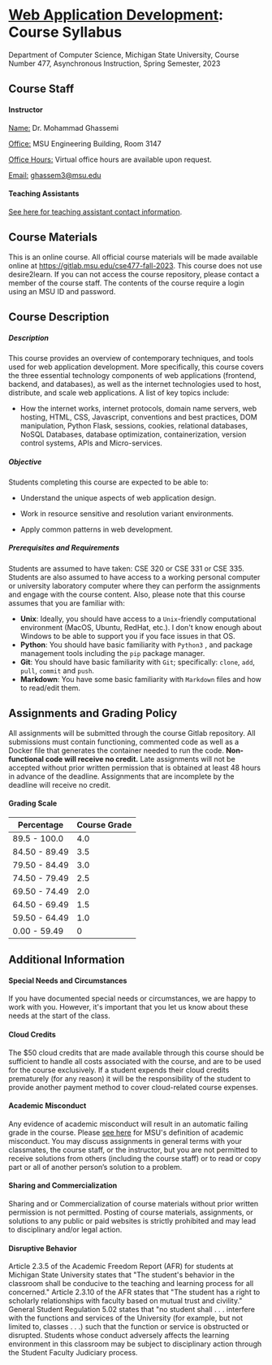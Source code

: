 # [Web Application Development](https://gitlab.msu.edu/cse477-fall-2023/course-materials/): Course Syllabus 

Department of Computer Science, Michigan State University, Course Number 477, Asynchronous Instruction, Spring Semester, 2023 



## Course Staff

#### Instructor

<u>Name:</u> Dr. Mohammad Ghassemi

<u>Office:</u> MSU Engineering Building, Room 3147 

<u>Office Hours:</u> Virtual office hours are available upon request.

<u>Email:</u> ghassem3@msu.edu



#### Teaching Assistants

[See here for teaching assistant contact information](teaching.md). 



## Course Materials

This is an online course. All official course materials will be made available online at https://gitlab.msu.edu/cse477-fall-2023. This course does not use desire2learn. If you can not access the course repository, please contact a member of the course staff. The contents of the course require a login using an MSU ID and password. 



## Course Description

##### Description

This course provides an overview of contemporary techniques, and tools used for web application development. More specifically, this course covers the three essential technology components of web applications (frontend, backend, and databases), as well as the internet technologies used to host, distribute, and scale web applications. A list of key topics include:  

* How the internet works, internet protocols, domain name servers, web hosting, HTML, CSS, Javascript, conventions and best practices, DOM manipulation, Python Flask, sessions, cookies, relational databases, NoSQL Databases, database optimization, containerization, version control systems, APIs and Micro-services. 



##### Objective 

Students completing this course are expected to be able to:

- Understand the unique aspects of web application design.

- Work in resource sensitive and resolution variant environments.

- Apply common patterns in web development.

  

##### Prerequisites and Requirements

Students are assumed to have taken: CSE 320 or CSE 331 or CSE 335. Students are also assumed to have access to a working personal computer or university laboratory computer where they can perform the assignments and engage with the course content. Also, please note that this course assumes that you are familiar with:

* **Unix**: Ideally, you should have access to a `Unix`-friendly computational environment (MacOS, Ubuntu, RedHat, etc.). I don't know enough about Windows to be able to support you if you face issues in that OS.
* **Python**: You should have basic familiarity with `Python3` , and package management tools  including the  `pip` package manager.
* **Git**: You should have  basic familiarity with `Git`; specifically: `clone`, `add`, `pull`, `commit` and `push`.
* **Markdown**: You have some basic familiarity with `Markdown` files and how to read/edit them.



## Assignments and Grading Policy

All assignments will be submitted through the course Gitlab repository. All submissions must contain functioning, commented code as well as a Docker file that generates the container needed to run the code. **Non-functional code will receive no credit.** Late assignments will not be accepted without prior written permission that is obtained at least 48 hours in advance of the deadline. Assignments that are incomplete by the deadline will receive no credit. 

#### Grading Scale

| Percentage    | Course Grade |
| ------------- | ------------ |
| 89.5 - 100.0  | 4.0          |
| 84.50 - 89.49 | 3.5          |
| 79.50 - 84.49 | 3.0          |
| 74.50 - 79.49 | 2.5          |
| 69.50 - 74.49 | 2.0          |
| 64.50 - 69.49 | 1.5          |
| 59.50 - 64.49 | 1.0          |
| 0.00 - 59.49  | 0            |



## Additional Information

#### Special Needs and Circumstances

If you have documented special needs or circumstances, we are happy to work with you. However, it's important that you let us know about these needs at the start of the class.



#### Cloud Credits

The $50 cloud credits that are made available through this course should be sufficient to handle all costs associated with the course, and are to be used for the course exclusively. If a student expends their cloud credits prematurely (for any reason) it will be the responsibility of the student to provide another payment method to cover cloud-related course expenses. 



#### Academic Misconduct 

Any evidence of academic misconduct will result in an automatic failing grade in the course. Please [see here](https://ombud.msu.edu/resources-self-help/academic-integrity/what-is#:~:text=The%20Integrity%20of%20Scholarship%20and,of%20academic%20or%20admission%20records.) for MSU's definition of academic misconduct. You may discuss assignments in general terms with your classmates, the course staff, or the instructor, but you are not permitted to receive solutions from others (including the course staff) or to read or copy part or all of another person’s solution to a problem.



#### Sharing and Commercialization

Sharing and or Commercialization of course materials without prior written permission is not permitted. Posting of course materials, assignments, or solutions to any public or paid websites is strictly prohibited and may lead to disciplinary and/or legal action.



#### Disruptive Behavior

Article 2.3.5 of the Academic Freedom Report (AFR) for students at Michigan State University states that "The student's behavior in the classroom shall be conducive to the teaching and learning process for all concerned." Article 2.3.10 of the AFR states that "The student has a right to scholarly relationships with faculty based on mutual trust and civility." General Student Regulation 5.02 states that "no student shall . . . interfere with the functions and services of the University (for example, but not limited to, classes . . .) such that the function or service is obstructed or disrupted. Students whose conduct adversely affects the learning environment in this classroom may be subject to disciplinary action through the Student Faculty Judiciary process.









